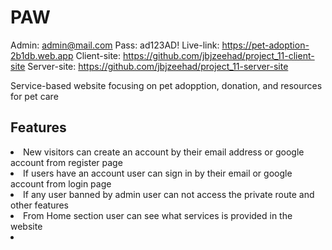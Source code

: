 # PAW

Admin: admin@mail.com
Pass: ad123AD!
Live-link: https://pet-adoption-2b1db.web.app
Client-site: https://github.com/jbjzeehad/project_11-client-site
Server-site: https://github.com/jbjzeehad/project_11-server-site
<p>Service-based website focusing on pet adopption, donation, and resources for pet care</p>

## Features

><ul>
<li> New visitors can create an account by their email address or google account from register page</li>
<li> If users have an account user can sign in by their email or google account from login page</li>
<li> If any user banned by admin user can not access the private route and other features</li>
<li> From Home section user can see what services is provided in the website</li>
<li></li> 
</ul>